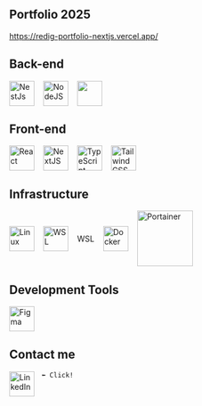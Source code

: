 ## Portfolio 2025

<a href="https://redig-portfolio-nextjs.vercel.app/" target="_blank" rel="noopener noreferrer">https://redig-portfolio-nextjs.vercel.app/</a>

## Back-end

<div style="display: flex; align-items: center; gap: 16px;">
  <img alt="NestJs" width="45x" src="https://cdn.jsdelivr.net/gh/devicons/devicon@latest/icons/nestjs/nestjs-original.svg" />

  <img alt="NodeJS" width="45x" src="https://cdn.jsdelivr.net/gh/devicons/devicon/icons/nodejs/nodejs-original.svg" />

  <img width="45x" src="https://cdn.jsdelivr.net/gh/devicons/devicon@latest/icons/prisma/prisma-original.svg" />
</div>

## Front-end

<div style="display: flex; align-items: center; gap: 16px;">
  <img alt="React" width="45x" src="https://cdn.jsdelivr.net/gh/devicons/devicon/icons/react/react-original.svg" />

  <img alt="NextJS" width="45x" src="https://cdn.jsdelivr.net/gh/devicons/devicon@latest/icons/nextjs/nextjs-original.svg" />

  <img alt="TypeScript" width="45x" src="https://cdn.jsdelivr.net/gh/devicons/devicon/icons/typescript/typescript-plain.svg" />

  <img alt="TailwindCSS" width="45x" src="https://cdn.jsdelivr.net/gh/devicons/devicon@latest/icons/tailwindcss/tailwindcss-original.svg" />
</div>

## Infrastructure

<div style="display: flex; align-items: center; gap: 16px;">
  <img alt="Linux" width="45x" src="https://cdn.jsdelivr.net/gh/devicons/devicon/icons/linux/linux-original.svg" />

  <div style="display: flex; align-items: center; gap: 16px;">
    <img alt="WSL" width="45x" src="https://cdn.jsdelivr.net/gh/devicons/devicon@latest/icons/windows11/windows11-original.svg" />
  WSL
  </div>

  <img alt="Docker" width="45px" src="https://cdn.jsdelivr.net/gh/devicons/devicon@latest/icons/docker/docker-plain.svg" />

  <img alt="Portainer" width="100px" src="https://cdn.jsdelivr.net/gh/devicons/devicon@latest/icons/portainer/portainer-original-wordmark.svg" />
          
</div>

## Development Tools

<div style="display: flex; align-items: center; gap: 16px;">
  <img alt="Figma" width="45px" src="https://cdn.jsdelivr.net/gh/devicons/devicon@latest/icons/figma/figma-original.svg" />
</div>

## Contact me

`⬅️ Click!`
<a href="https://www.linkedin.com/in/luiz-redig-072936234" target="_blank" rel="noopener noreferrer">
<img
    align="left"
    alt="LinkedIn"
    width="45x"
    style="padding-right:10px;"
    src="https://cdn.jsdelivr.net/gh/devicons/devicon@latest/icons/linkedin/linkedin-original.svg"
  />
</a>
